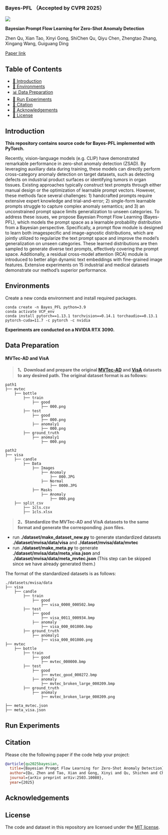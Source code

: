 ### Bayes-PFL （Accepted by CVPR 2025）
![](figures/framework.png)

**Bayesian Prompt Flow Learning for Zero-Shot Anomaly Detection**

Zhen Qu, Xian Tao, Xinyi Gong, ShiChen Qu, Qiyu Chen, Zhengtao Zhang, Xingang Wang, Guiguang Ding

[Paper link](https://arxiv.org/pdf/2503.10080)

## Table of Contents
* [📖 Introduction](#introduction)
* [🔧 Environments](#environments)
* [📊 Data Preparation](#data-preparation)
* [🚀 Run Experiments](#run-experiments)
* [🔗 Citation](#citation)
* [🙏 Acknowledgements](#acknowledgements)
* [📜 License](#license)

## Introduction
**This repository contains source code for Bayes-PFL implemented with PyTorch.** 


Recently, vision-language models (e.g. CLIP) have demonstrated remarkable performance in zero-shot anomaly detection (ZSAD). By leveraging auxiliary data during training, these models can directly perform cross-category anomaly detection on target datasets, such as detecting defects on industrial product surfaces or identifying tumors in organ tissues. Existing approaches typically construct text prompts through either manual design or the optimization of learnable prompt vectors. However, these methods face several challenges: 1) handcrafted prompts require extensive expert knowledge and trial-and-error; 2) single-form learnable prompts struggle to capture complex anomaly semantics; and 3) an unconstrained prompt space limits generalization to unseen categories. To address these issues, we propose Bayesian Prompt Flow Learning (Bayes-PFL), which models the prompt space as a learnable probability distribution from a Bayesian perspective. Specifically, a prompt flow module is designed to learn both imagespecific and image-agnostic distributions, which are jointly utilized to regularize the text prompt space and improve the model’s generalization on unseen categories. These learned distributions are then sampled to generate diverse text prompts, effectively covering the prompt space. Additionally, a residual cross-model attention (RCA) module is introduced to better align dynamic text embeddings with fine-grained image features. Extensive experiments on 15 industrial and medical datasets demonstrate our method’s superior performance.


## Environments
Create a new conda environment and install required packages.
```
conda create -n Bayes_PFL python=3.9
conda activate VCP_env
conda install pytorch==1.13.1 torchvision==0.14.1 torchaudio==0.13.1 pytorch-cuda=11.7 -c pytorch -c nvidia
```

**Experiments are conducted on a NVIDIA RTX 3090.**


## Data Preparation
 
#### MVTec-AD and VisA 

> **1、Download and prepare the original [MVTec-AD](https://www.mvtec.com/company/research/datasets/mvtec-ad) and [VisA](https://amazon-visual-anomaly.s3.us-west-2.amazonaws.com/VisA_20220922.tar) datasets to any desired path. The original dataset format is as follows:**

```
path1
├── mvtec
    ├── bottle
        ├── train
            ├── good
                ├── 000.png
        ├── test
            ├── good
                ├── 000.png
            ├── anomaly1
                ├── 000.png
        ├── ground_truth
            ├── anomaly1
                ├── 000.png
```

```
path2
├── visa
    ├── candle
        ├── Data
            ├── Images
                ├── Anomaly
                    ├── 000.JPG
                ├── Normal
                    ├── 0000.JPG
            ├── Masks
                ├── Anomaly
                    ├── 000.png
    ├── split_csv
        ├── 1cls.csv
        ├── 1cls.xlsx
```

> **2、Standardize the MVTec-AD and VisA datasets to the same format and generate the corresponding .json files.**

- run **./dataset/make_dataset_new.py** to generate standardized datasets **./dataset/mvisa/data/visa** and **./dataset/mvisa/data/mvtec**
- run **./dataset/make_meta.py** to generate **./dataset/mvisa/data/meta_visa.json** and **./dataset/mvisa/data/meta_mvtec.json** (This step can be skipped since we have already generated them.)

The format of the standardized datasets is as follows:

```
./datasets/mvisa/data
├── visa
    ├── candle
        ├── train
            ├── good
                ├── visa_0000_000502.bmp
        ├── test
            ├── good
                ├── visa_0011_000934.bmp
            ├── anomaly
                ├── visa_000_001000.bmp
        ├── ground_truth
            ├── anomaly1
                ├── visa_000_001000.png
├── mvtec
    ├── bottle
        ├── train
            ├── good
                ├── mvtec_000000.bmp
        ├── test
            ├── good
                ├── mvtec_good_000272.bmp
            ├── anomaly
                ├── mvtec_broken_large_000209.bmp
        ├── ground_truth
            ├── anomaly
                ├── mvtec_broken_large_000209.png

├── meta_mvtec.json
├── meta_visa.json
```

## Run Experiments


## Citation
Please cite the following paper if the code help your project:

```bibtex
@article{qu2025bayesian,
  title={Bayesian Prompt Flow Learning for Zero-Shot Anomaly Detection},
  author={Qu, Zhen and Tao, Xian and Gong, Xinyi and Qu, Shichen and Chen, Qiyu and Zhang, Zhengtao and Wang, Xingang and Ding, Guiguang},
  journal={arXiv preprint arXiv:2503.10080},
  year={2025}
```

## Acknowledgements


## License
The code and dataset in this repository are licensed under the [MIT license](https://mit-license.org/).

